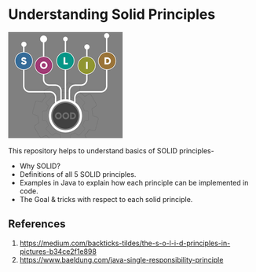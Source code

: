 # Understanding Solid Principles

![img.png](src/main/resources/images/img.png)

This repository helps to understand basics of SOLID principles-
* Why SOLID?
* Definitions of all 5 SOLID principles.
* Examples in Java to explain how each principle can be implemented in code.
* The Goal & tricks with respect to each solid principle.

## References
1. https://medium.com/backticks-tildes/the-s-o-l-i-d-principles-in-pictures-b34ce2f1e898
2. https://www.baeldung.com/java-single-responsibility-principle